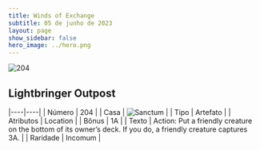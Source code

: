 ```yaml
---
title: Winds of Exchange
subtitle: 05 de junho de 2023
layout: page
show_sidebar: false
hero_image: ../hero.png
---
```


![204](https://mastervault-storage-prod.s3.amazonaws.com/media/card_front/en/600_204_28fe2cd93c99_en.png)


## Lightbringer Outpost

|----|----|
| Número | 204 |
| Casa | ![Sanctum](https://archonarcana.com/images/thumb/c/c7/Sanctum.png/22px-Sanctum.png "Santuário") |
| Tipo | Artefato |
| Atributos | Location |
| Bônus | 1A |
| Texto | Action: Put a friendly creature on the bottom of its owner’s deck. If you do, a friendly creature captures 3A.  |
| Raridade | Incomum |
